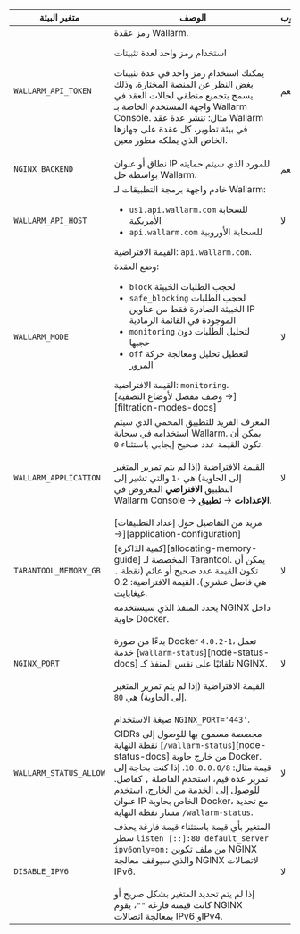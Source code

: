 متغير البيئة | الوصف | مطلوب
--- | ---- | ----
`WALLARM_API_TOKEN` | رمز عقدة Wallarm.<br><div class="admonition info"> <p class="admonition-title">استخدام رمز واحد لعدة تثبيتات</p> <p>يمكنك استخدام رمز واحد في عدة تثبيتات بغض النظر عن المنصة المختارة. وذلك يسمح بتجميع منطقي لحالات العقد في واجهة المستخدم الخاصة بـ Wallarm Console. مثال: تنشر عدة عقد Wallarm في بيئة تطوير، كل عقدة على جهازها الخاص الذي يملكه مطور معين.</p></div> | نعم
`NGINX_BACKEND` | نطاق أو عنوان IP للمورد الذي سيتم حمايته بواسطة حل Wallarm. | نعم
`WALLARM_API_HOST` | خادم واجهة برمجة التطبيقات لـ Wallarm:<ul><li>`us1.api.wallarm.com` للسحابة الأمريكية</li><li>`api.wallarm.com` للسحابة الأوروبية</li></ul>القيمة الافتراضية: `api.wallarm.com`. | لا
`WALLARM_MODE` | وضع العقدة:<ul><li>`block` لحجب الطلبات الخبيثة</li><li>`safe_blocking` لحجب الطلبات الخبيثة الصادرة فقط من عناوين IP الموجودة في القائمة الرمادية</li><li>`monitoring` لتحليل الطلبات دون حجبها</li><li>`off` لتعطيل تحليل ومعالجة حركة المرور</li></ul>القيمة الافتراضية: `monitoring`.<br>[وصف مفصل لأوضاع التصفية →][filtration-modes-docs] | لا
`WALLARM_APPLICATION` | المعرف الفريد للتطبيق المحمي الذي سيتم استخدامه في سحابة Wallarm. يمكن أن تكون القيمة عدد صحيح إيجابي باستثناء `0`.<br><br>القيمة الافتراضية (إذا لم يتم تمرير المتغير إلى الحاوية) هي `-1` والتي تشير إلى التطبيق **الافتراضي** المعروض في Wallarm Console → **الإعدادات** → **تطبيق**.<br><br>[مزيد من التفاصيل حول إعداد التطبيقات →][application-configuration] | لا
`TARANTOOL_MEMORY_GB` | [كمية الذاكرة][allocating-memory-guide] المخصصة لـ Tarantool. يمكن أن تكون القيمة عدد صحيح أو عائم (نقطة <code>.</code> هي فاصل عشري). القيمة الافتراضية: 0.2 غيغابايت. | لا
`NGINX_PORT` | يحدد المنفذ الذي سيستخدمه NGINX داخل حاوية Docker.<br><br>بدءًا من صورة Docker `4.0.2-1`، تعمل خدمة [`wallarm-status`][node-status-docs] تلقائيًا على نفس المنفذ كـ NGINX.<br><br>القيمة الافتراضية (إذا لم يتم تمرير المتغير إلى الحاوية) هي `80`.<br><br>صيغة الاستخدام `NGINX_PORT='443'`. | لا
`WALLARM_STATUS_ALLOW` | CIDRs مخصصة مسموح بها للوصول إلى نقطة النهاية [`/wallarm-status`][node-status-docs] من خارج حاوية Docker. قيمة مثال: `10.0.0.0/8`. إذا كنت بحاجة إلى تمرير عدة قيم، استخدم الفاصلة `,` كفاصل. للوصول إلى الخدمة من الخارج، استخدم عنوان IP الخاص بحاوية Docker، مع تحديد مسار نقطة النهاية `/wallarm-status`. | لا
`DISABLE_IPV6`| المتغير بأي قيمة باستثناء قيمة فارغة يحذف سطر `listen [::]:80 default_server ipv6only=on;` من ملف تكوين NGINX والذي سيوقف معالجة NGINX لاتصالات IPv6.<br><br>إذا لم يتم تحديد المتغير بشكل صريح أو كانت قيمته فارغة `""`، يقوم NGINX بمعالجة اتصالات IPv6 وIPv4. | لا